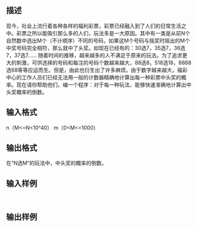 ## 描述

现今，社会上流行着各种各样的福利彩票，彩票已经融入到了人们的日常生活之中。彩票之所以能吸引那么多的人们，玩法多是一大原因。其中有一类是从前N个自然数中选出M个（不计顺序）不同的号码，如果这M个号码与摇奖时摇出的M个中奖号码完全相符，那么就中了头奖。如现在已经有的：30选7，35选7，36选7，37选7…… 随着时间的推移，越来越多的人不满足于原来的玩法。为了追求更大的刺激，可供选择的号码和每注的号码个数越来越大，88选8，518选18，8888选68等等应运而生。但是，由此也衍生出了许多麻烦。由于数字越来越大，福彩中心的工作人员们已经无法用一般的计数器精确地计算出每一种彩票中头奖的概率。现在请你帮助他们，编一个程序：对于每一种玩法，能够快速准确地计算出中头奖概率的倒数。 

## 输入格式

n（M<=N<10^40） m（0<M<=1000） 

## 输出格式

在“N选M”的玩法中，中头奖的概率的倒数。

## 输入样例

```plaintext
 
```

## 输出样例

```plaintext
 
```



 



 

